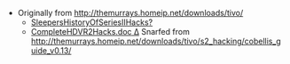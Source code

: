 <div id="wikitext">

-   Originally from <http://themurrays.homeip.net/downloads/tivo/>
    -   <span
        class="wikiword">[SleepersHistoryOfSeriesIIHacks](http://wiki.tamouse.org?n=Technology.SleepersHistoryOfSeriesIIHacks?action=edit)[?](http://wiki.tamouse.org?n=Technology.SleepersHistoryOfSeriesIIHacks?action=edit)</span>
    -   [CompleteHDVR2Hacks.doc](http://wiki.tamouse.org?n=Technology.TivoHacks?action=upload&upname=CompleteHDVR2Hacks.doc)[ Δ](http://wiki.tamouse.org?n=Technology.TivoHacks?action=upload&upname=CompleteHDVR2Hacks.doc)
        Snarfed from
        <http://themurrays.homeip.net/downloads/tivo/s2_hacking/cobellis_guide_v0.13/>

<div class="vspace">

</div>

</div>
